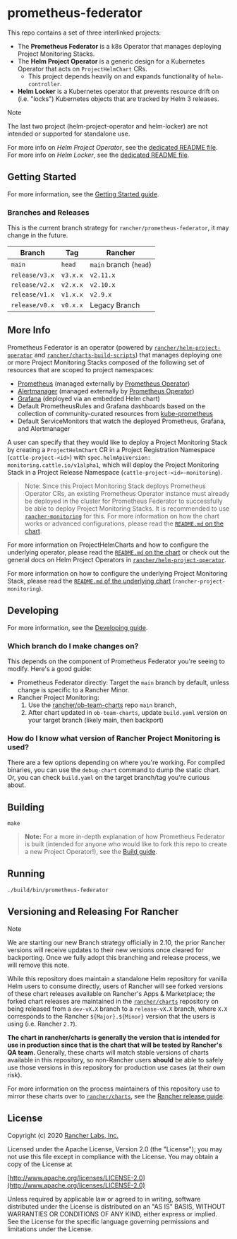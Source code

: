 prometheus-federator
========

This repo contains a set of three interlinked projects:

- The **Prometheus Federator** is a k8s Operator that manages deploying Project Monitoring Stacks.
- The **Helm Project Operator** is a generic design for a Kubernetes Operator that acts on `ProjectHelmChart` CRs.
  - This project depends heavily on and expands functionality of `helm-controller`. 
- **Helm Locker** is a Kubernetes operator that prevents resource drift on (i.e. "locks") Kubernetes objects that are tracked by Helm 3 releases.

> [!NOTE]
> The last two project (helm-project-operator and helm-locker) are not intended or supported for standalone use.

For more info on _Helm Project Operator_, see the [dedicated README file](cmd/helm-project-operator/README.md).  
For more info on _Helm Locker_, see the [dedicated README file](cmd/helm-locker/README.md).

## Getting Started

For more information, see the [Getting Started guide](docs/prometheus-federator/gettingstarted.md).

### Branches and Releases
This is the current branch strategy for `rancher/prometheus-federator`, it may change in the future.

| Branch         | Tag      | Rancher                |
|----------------|----------|------------------------|
| `main`         | `head`   | `main` branch (`head`) |
| `release/v3.x` | `v3.x.x` | `v2.11.x`              |
| `release/v2.x` | `v2.x.x` | `v2.10.x`              |
| `release/v1.x` | `v1.x.x` | `v2.9.x`               |
| `release/v0.x` | `v0.x.x` | Legacy Branch          |


## More Info

Prometheus Federator is an operator (powered by [`rancher/helm-project-operator`](cmd/helm-project-operator/README.md) and [`rancher/charts-build-scripts`](cmd/helm-locker/README.md)) that manages deploying one or more Project Monitoring Stacks composed of the following set of resources that are scoped to project namespaces:
- [Prometheus](https://prometheus.io/) (managed externally by [Prometheus Operator](https://github.com/prometheus-operator/prometheus-operator))
- [Alertmanager](https://prometheus.io/docs/alerting/latest/alertmanager/) (managed externally by [Prometheus Operator](https://github.com/prometheus-operator/prometheus-operator))
- [Grafana](https://github.com/helm/charts/tree/master/stable/grafana) (deployed via an embedded Helm chart)
- Default PrometheusRules and Grafana dashboards based on the collection of community-curated resources from [kube-prometheus](https://github.com/prometheus-operator/kube-prometheus/)
- Default ServiceMonitors that watch the deployed Prometheus, Grafana, and Alertmanager

A user can specify that they would like to deploy a Project Monitoring Stack by creating a `ProjectHelmChart` CR in a Project Registration Namespace (`cattle-project-<id>`) with `spec.helmApiVersion: monitoring.cattle.io/v1alpha1`, which will deploy the Project Monitoring Stack in a Project Release Namespace (`cattle-project-<id>-monitoring`). 

> Note: Since this Project Monitoring Stack deploys Prometheus Operator CRs, an existing Prometheus Operator instance must already be deployed in the cluster for Prometheus Federator to successfully be able to deploy Project Monitoring Stacks. It is recommended to use [`rancher-monitoring`](https://rancher.com/docs/rancher/v2.6/en/monitoring-alerting/) for this. For more information on how the chart works or advanced configurations, please read the [`README.md` on the chart](packages/prometheus-federator/charts/README.md).

For more information on ProjectHelmCharts and how to configure the underlying operator, please read the [`README.md` on the chart](packages/prometheus-federator/charts/README.md) or check out the general docs on Helm Project Operators in [`rancher/helm-project-operator`](https://github.com/rancher/helm-project-operator).

For more information on how to configure the underlying Project Monitoring Stack, please read the [`README.md` of the underlying chart](packages/rancher-project-monitoring/charts/README.md) (`rancher-project-monitoring`).

## Developing
For more information, see the [Developing guide](docs/prometheus-federator/developing.md).

### Which branch do I make changes on?

This depends on the component of Prometheus Federator you're seeing to modify.
Here's a good guide:

- Prometheus Federator directly: Target the `main` branch by default, unless change is specific to a Rancher Minor.
- Rancher Project Monitoring:
  1. Use the [rancher/ob-team-charts](https://github.com/rancher/ob-team-charts) repo `main` branch,
  2. After chart updated in `ob-team-charts`, update `build.yaml` version on your target branch (likely main, then backport)

### How do I know what version of Rancher Project Monitoring is used?
There are a few options depending on where you're working.
For compiled binaries, you can use the `debug-chart` command to dump the static chart.
Or, you can check `build.yaml` on the target branch/tag you're curious about.

## Building

`make`

> **Note:** For a more in-depth explanation of how Prometheus Federator is built (intended for anyone who would like to fork this repo to create a new Project Operator!), see the [Build guide](docs/prometheus-federator/build.md).

## Running

`./build/bin/prometheus-federator`

## Versioning and Releasing For Rancher

> [!NOTE]
> We are starting our new Branch strategy officially in 2.10, the prior Rancher versions will receive updates to their new versions once cleared for backporting.
> Once we fully adopt this branching and release process, we will remove this note.

While this repository does maintain a standalone Helm repository for vanilla Helm users to consume directly, users of Rancher will see forked versions of these chart releases available on Rancher's Apps & Marketplace; the forked chart releases are maintained in the [`rancher/charts`](https://github.com/rancher/charts) repository on being released from a `dev-vX.X` branch to a `release-vX.X` branch, where `X.X` corresponds to the Rancher `${Major}.${Minor}` version that the users is using (i.e. Rancher `2.7`). 

**The chart in rancher/charts is generally the version that is intended for use in production since that is the chart that will be tested by Rancher's QA team.** Generally, these charts will match stable versions of charts available in this repository, so non-Rancher users **should** be able to safely use those versions in this repository for production use cases (at their own risk).

For more information on the process maintainers of this repository use to mirror these charts over to [`rancher/charts`](https://github.com/rancher/charts), see the [Rancher release guide](docs/prometheus-federator/rancher_release.md).

## License
Copyright (c) 2020 [Rancher Labs, Inc.](http://rancher.com)

Licensed under the Apache License, Version 2.0 (the "License");
you may not use this file except in compliance with the License.
You may obtain a copy of the License at

[http://www.apache.org/licenses/LICENSE-2.0](http://www.apache.org/licenses/LICENSE-2.0)

Unless required by applicable law or agreed to in writing, software
distributed under the License is distributed on an "AS IS" BASIS,
WITHOUT WARRANTIES OR CONDITIONS OF ANY KIND, either express or implied.
See the License for the specific language governing permissions and
limitations under the License.
